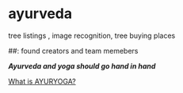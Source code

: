 # ayurveda

tree listings , image recognition, tree buying places

##: found creators and team memebers


***Ayurveda and yoga should go hand in hand***

[What is AYURYOGA?](https://ayurveda.com/education-yoga-teacher-training/)
